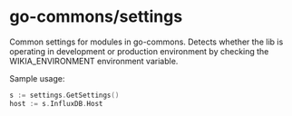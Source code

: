go-commons/settings
==========

Common settings for modules in go-commons. Detects whether the lib is operating in development
or production environment by checking the WIKIA_ENVIRONMENT environment variable.

Sample usage:
```go
s := settings.GetSettings()
host := s.InfluxDB.Host
```
